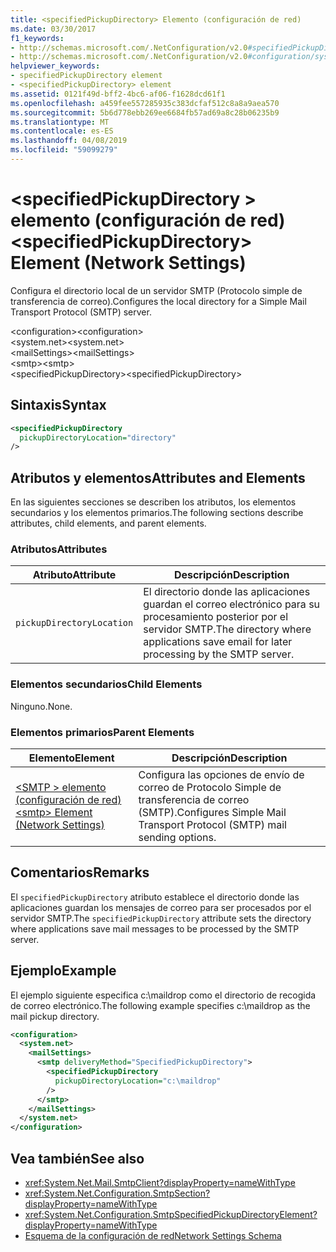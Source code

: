 ```yaml
---
title: <specifiedPickupDirectory> Elemento (configuración de red)
ms.date: 03/30/2017
f1_keywords:
- http://schemas.microsoft.com/.NetConfiguration/v2.0#specifiedPickupDirectory
- http://schemas.microsoft.com/.NetConfiguration/v2.0#configuration/system.net/mailSettings/smtp/specifiedPickupDirectory
helpviewer_keywords:
- specifiedPickupDirectory element
- <specifiedPickupDirectory> element
ms.assetid: 0121f49d-bff2-4bc6-af06-f1628dcd61f1
ms.openlocfilehash: a459fee557285935c383dcfaf512c8a8a9aea570
ms.sourcegitcommit: 5b6d778ebb269ee6684fb57ad69a8c28b06235b9
ms.translationtype: MT
ms.contentlocale: es-ES
ms.lasthandoff: 04/08/2019
ms.locfileid: "59099279"
---
```

# <a name="specifiedpickupdirectory-element-network-settings"></a><span data-ttu-id="ad3a5-102">\<specifiedPickupDirectory > elemento (configuración de red)</span><span class="sxs-lookup"><span data-stu-id="ad3a5-102">\<specifiedPickupDirectory> Element (Network Settings)</span></span>
<span data-ttu-id="ad3a5-103">Configura el directorio local de un servidor SMTP (Protocolo simple de transferencia de correo).</span><span class="sxs-lookup"><span data-stu-id="ad3a5-103">Configures the local directory for a Simple Mail Transport Protocol (SMTP) server.</span></span>  
  
 <span data-ttu-id="ad3a5-104">\<configuration></span><span class="sxs-lookup"><span data-stu-id="ad3a5-104">\<configuration></span></span>  
<span data-ttu-id="ad3a5-105">\<system.net></span><span class="sxs-lookup"><span data-stu-id="ad3a5-105">\<system.net></span></span>  
<span data-ttu-id="ad3a5-106">\<mailSettings></span><span class="sxs-lookup"><span data-stu-id="ad3a5-106">\<mailSettings></span></span>  
<span data-ttu-id="ad3a5-107">\<smtp></span><span class="sxs-lookup"><span data-stu-id="ad3a5-107">\<smtp></span></span>  
<span data-ttu-id="ad3a5-108">\<specifiedPickupDirectory></span><span class="sxs-lookup"><span data-stu-id="ad3a5-108">\<specifiedPickupDirectory></span></span>  
  
## <a name="syntax"></a><span data-ttu-id="ad3a5-109">Sintaxis</span><span class="sxs-lookup"><span data-stu-id="ad3a5-109">Syntax</span></span>  
  
```xml  
<specifiedPickupDirectory  
  pickupDirectoryLocation="directory"   
/>  
```  
  
## <a name="attributes-and-elements"></a><span data-ttu-id="ad3a5-110">Atributos y elementos</span><span class="sxs-lookup"><span data-stu-id="ad3a5-110">Attributes and Elements</span></span>  
 <span data-ttu-id="ad3a5-111">En las siguientes secciones se describen los atributos, los elementos secundarios y los elementos primarios.</span><span class="sxs-lookup"><span data-stu-id="ad3a5-111">The following sections describe attributes, child elements, and parent elements.</span></span>  
  
### <a name="attributes"></a><span data-ttu-id="ad3a5-112">Atributos</span><span class="sxs-lookup"><span data-stu-id="ad3a5-112">Attributes</span></span>  
  
|<span data-ttu-id="ad3a5-113">Atributo</span><span class="sxs-lookup"><span data-stu-id="ad3a5-113">Attribute</span></span>|<span data-ttu-id="ad3a5-114">Descripción</span><span class="sxs-lookup"><span data-stu-id="ad3a5-114">Description</span></span>|  
|---------------|-----------------|  
|`pickupDirectoryLocation`|<span data-ttu-id="ad3a5-115">El directorio donde las aplicaciones guardan el correo electrónico para su procesamiento posterior por el servidor SMTP.</span><span class="sxs-lookup"><span data-stu-id="ad3a5-115">The directory where applications save email for later processing by the SMTP server.</span></span>|  
  
### <a name="child-elements"></a><span data-ttu-id="ad3a5-116">Elementos secundarios</span><span class="sxs-lookup"><span data-stu-id="ad3a5-116">Child Elements</span></span>  
 <span data-ttu-id="ad3a5-117">Ninguno.</span><span class="sxs-lookup"><span data-stu-id="ad3a5-117">None.</span></span>  
  
### <a name="parent-elements"></a><span data-ttu-id="ad3a5-118">Elementos primarios</span><span class="sxs-lookup"><span data-stu-id="ad3a5-118">Parent Elements</span></span>  
  
|<span data-ttu-id="ad3a5-119">Elemento</span><span class="sxs-lookup"><span data-stu-id="ad3a5-119">Element</span></span>|<span data-ttu-id="ad3a5-120">Descripción</span><span class="sxs-lookup"><span data-stu-id="ad3a5-120">Description</span></span>|  
|-------------|-----------------|  
|[<span data-ttu-id="ad3a5-121">\<SMTP > elemento (configuración de red)</span><span class="sxs-lookup"><span data-stu-id="ad3a5-121">\<smtp> Element (Network Settings)</span></span>](../../../../../docs/framework/configure-apps/file-schema/network/smtp-element-network-settings.md)|<span data-ttu-id="ad3a5-122">Configura las opciones de envío de correo de Protocolo Simple de transferencia de correo (SMTP).</span><span class="sxs-lookup"><span data-stu-id="ad3a5-122">Configures Simple Mail Transport Protocol (SMTP) mail sending options.</span></span>|  
  
## <a name="remarks"></a><span data-ttu-id="ad3a5-123">Comentarios</span><span class="sxs-lookup"><span data-stu-id="ad3a5-123">Remarks</span></span>  
 <span data-ttu-id="ad3a5-124">El `specifiedPickupDirectory` atributo establece el directorio donde las aplicaciones guardan los mensajes de correo para ser procesados por el servidor SMTP.</span><span class="sxs-lookup"><span data-stu-id="ad3a5-124">The `specifiedPickupDirectory` attribute sets the directory where applications save mail messages to be processed by the SMTP server.</span></span>  
  
## <a name="example"></a><span data-ttu-id="ad3a5-125">Ejemplo</span><span class="sxs-lookup"><span data-stu-id="ad3a5-125">Example</span></span>  
 <span data-ttu-id="ad3a5-126">El ejemplo siguiente especifica c:\maildrop como el directorio de recogida de correo electrónico.</span><span class="sxs-lookup"><span data-stu-id="ad3a5-126">The following example specifies c:\maildrop as the mail pickup directory.</span></span>  
  
```xml  
<configuration>  
  <system.net>  
    <mailSettings>  
      <smtp deliveryMethod="SpecifiedPickupDirectory">  
        <specifiedPickupDirectory  
          pickupDirectoryLocation="c:\maildrop"  
        />  
      </smtp>  
    </mailSettings>  
  </system.net>  
</configuration>  
```  
  
## <a name="see-also"></a><span data-ttu-id="ad3a5-127">Vea también</span><span class="sxs-lookup"><span data-stu-id="ad3a5-127">See also</span></span>

- <xref:System.Net.Mail.SmtpClient?displayProperty=nameWithType>
- <xref:System.Net.Configuration.SmtpSection?displayProperty=nameWithType>
- <xref:System.Net.Configuration.SmtpSpecifiedPickupDirectoryElement?displayProperty=nameWithType>
- [<span data-ttu-id="ad3a5-128">Esquema de la configuración de red</span><span class="sxs-lookup"><span data-stu-id="ad3a5-128">Network Settings Schema</span></span>](../../../../../docs/framework/configure-apps/file-schema/network/index.md)
